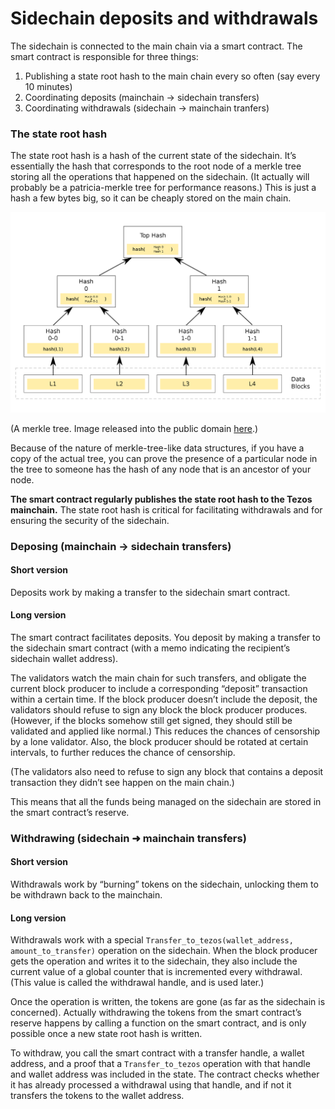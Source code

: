 # Sidechain deposits and withdrawals

The sidechain is connected to the main chain via a smart contract. The smart contract is responsible for three things:

1. Publishing a state root hash to the main chain every so often (say every 10 minutes)
2. Coordinating deposits (mainchain -> sidechain transfers)
3. Coordinating withdrawals (sidechain -> mainchain tranfers)

### The state root hash

The state root hash is a hash of the current state of the sidechain. It’s essentially the hash that corresponds to the root node of a merkle tree storing all the operations that happened on the sidechain. (It actually will probably be a patricia-merkle tree for performance reasons.) This is just a hash a few bytes big, so it can be cheaply stored on the main chain.

![](../.gitbook/assets/image.png)

(A merkle tree. Image released into the public domain [here](https://commons.wikimedia.org/wiki/File:Hash\_tree.png).)

Because of the nature of merkle-tree-like data structures, if you have a copy of the actual tree, you can prove the presence of a particular node in the tree to someone has the hash of any node that is an ancestor of your node.

**The smart contract regularly publishes the state root hash to the Tezos mainchain.** The state root hash is critical for facilitating withdrawals and for ensuring the security of the sidechain.

### Deposing (mainchain -> sidechain transfers)

#### Short version

Deposits work by making a transfer to the sidechain smart contract.

#### Long version

The smart contract facilitates deposits. You deposit by making a transfer to the sidechain smart contract (with a memo indicating the recipient’s sidechain wallet address).

The validators watch the main chain for such transfers, and obligate the current block producer to include a corresponding “deposit” transaction within a certain time. If the block producer doesn’t include the deposit, the validators should refuse to sign any block the block producer produces. (However, if the blocks somehow still get signed, they should still be validated and applied like normal.) This reduces the chances of censorship by a lone validator. Also, the block producer should be rotated at certain intervals, to further reduces the chance of censorship.

(The validators also need to refuse to sign any block that contains a deposit transaction they didn’t see happen on the main chain.)

This means that all the funds being managed on the sidechain are stored in the smart contract’s reserve.

### Withdrawing (sidechain ➜ mainchain transfers) <a href="#withdrawing-sidechain-mainchain-transfers" id="withdrawing-sidechain-mainchain-transfers"></a>

#### Short version

Withdrawals work by “burning” tokens on the sidechain, unlocking them to be withdrawn back to the mainchain.

#### Long version

Withdrawals work with a special `Transfer_to_tezos(wallet_address, amount_to_transfer)` operation on the sidechain. When the block producer gets the operation and writes it to the sidechain, they also include the current value of a global counter that is incremented every withdrawal. (This value is called the withdrawal handle, and is used later.)

Once the operation is written, the tokens are gone (as far as the sidechain is concerned). Actually withdrawing the tokens from the smart contract’s reserve happens by calling a function on the smart contract, and is only possible once a new state root hash is written.

To withdraw, you call the smart contract with a transfer handle, a wallet address, and a proof that a `Transfer_to_tezos` operation with that handle and wallet address was included in the state. The contract checks whether it has already processed a withdrawal using that handle, and if not it transfers the tokens to the wallet address.

